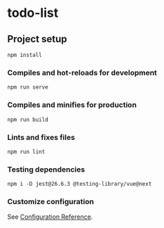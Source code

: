 # todo-list

## Project setup
```
npm install
```

### Compiles and hot-reloads for development
```
npm run serve
```

### Compiles and minifies for production
```
npm run build
```

### Lints and fixes files
```
npm run lint
```

### Testing dependencies
```
npm i -D jest@26.6.3 @testing-library/vue@next
```
### Customize configuration
See [Configuration Reference](https://cli.vuejs.org/config/).
